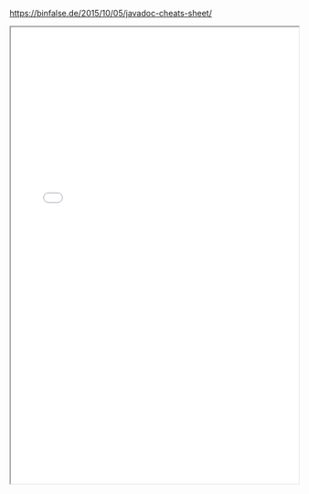 https://binfalse.de/2015/10/05/javadoc-cheats-sheet/

<iframe width="100%" height="800px" src="../media/javadoc_main.pdf">
</iframe>